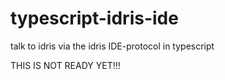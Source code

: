 # typescript-idris-ide

talk to idris via the idris IDE-protocol in typescript


THIS IS NOT READY YET!!!